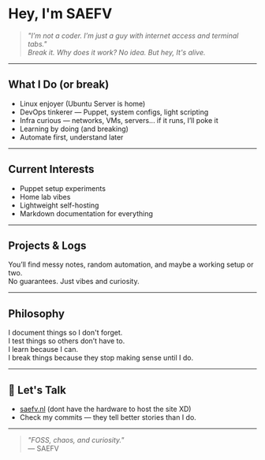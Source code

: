 # Hey, I'm SAEFV

> _"I’m not a coder. I’m just a guy with internet access and terminal tabs."_  
> _Break it. Why does it work? No idea. But hey, It's alive._

---

## What I Do (or break)

- Linux enjoyer (Ubuntu Server is home)
- DevOps tinkerer — Puppet, system configs, light scripting
- Infra curious — networks, VMs, servers... if it runs, I’ll poke it
- Learning by doing (and breaking)
- Automate first, understand later

---

## Current Interests

- Puppet setup experiments
- Home lab vibes
- Lightweight self-hosting
- Markdown documentation for everything

---

## Projects & Logs

You’ll find messy notes, random automation, and maybe a working setup or two.  
No guarantees. Just vibes and curiosity.

---

## Philosophy

I document things so I don't forget.  
I test things so others don’t have to.  
I learn because I can.  
I break things because they stop making sense until I do.

---

## 💬 Let's Talk

-  [saefv.nl](https://saefv.nl) (dont have the hardware to host the site XD)
-  Check my commits — they tell better stories than I do.

---

> _"FOSS, chaos, and curiosity."_  
> — SAEFV
